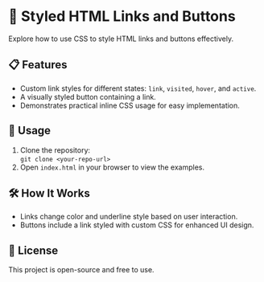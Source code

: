 # 🎨 Styled HTML Links and Buttons

Explore how to use CSS to style HTML links and buttons effectively.

## 📋 Features
- Custom link styles for different states: `link`, `visited`, `hover`, and `active`.
- A visually styled button containing a link.
- Demonstrates practical inline CSS usage for easy implementation.

## 🚀 Usage
1. Clone the repository:  
   `git clone <your-repo-url>`
2. Open `index.html` in your browser to view the examples.

## 🛠️ How It Works
- Links change color and underline style based on user interaction.
- Buttons include a link styled with custom CSS for enhanced UI design.

## 📝 License
This project is open-source and free to use.

